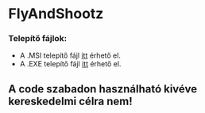 # FlyAndShootz
### Telepítő fájlok:
- A .MSI telepítő fájl [itt](https://mega.nz/file/FkND2RDJ#3e-y9nD9bv8PQz9FrLEumo4F9nYuZjJVenckIICw3EA) érhető el.
- A .EXE telepítő fájl [itt](https://mega.nz/file/MlN0DD4Y#kqHKdRSEjQBqoWZZ6JmAYcaFKetzT9-NrvFncAF-Ip8) érhető el.

## A code szabadon használható kivéve kereskedelmi célra nem!
